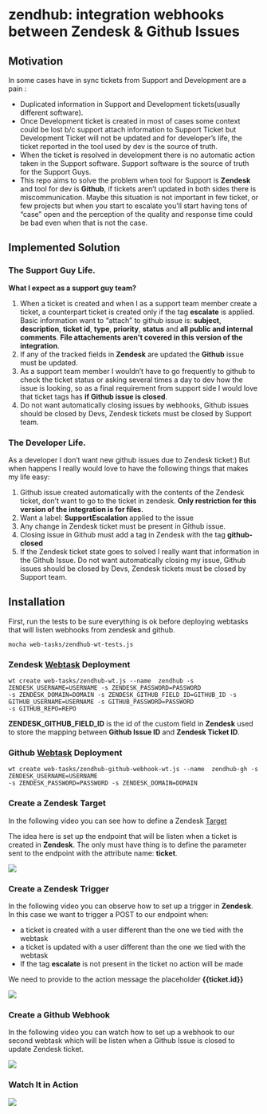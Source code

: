 # zendhub: integration webhooks between Zendesk & Github Issues

## Motivation

In some cases have in sync tickets from Support and Development are a pain :

* Duplicated information in Support and Development tickets(usually different software).
* Once Development ticket is created in most of cases some context could be lost b/c support attach information to Support Ticket but Development Ticket will not be updated and for developer’s life, the ticket reported in the tool used by dev is the source of truth.
* When the ticket is resolved in development there is no automatic action taken in the Support software. Support software is the source of truth for the Support Guys.
* This repo aims to solve the problem when tool for Support is **Zendesk** and tool for dev is **Github**, if tickets aren’t updated in both sides there is miscommunication. Maybe this situation is not important in few ticket, or few projects but when you start to escalate you’ll start having tons of “case” open and the perception of the quality and response time could be bad even when that is not the case.


## Implemented Solution

### The Support Guy Life.

**What I expect as a support guy team?**
1. When a ticket is created and when I as a support team member create a ticket, a counterpart ticket is created only if the tag **escalate** is applied.
Basic information want to “attach” to github issue is: **subject**, **description**, **ticket id**, **type**, **priority**, **status** and **all public and internal comments**. **File attachements aren't covered in this version of the integration**.
2. If any of the tracked fields in **Zendesk** are updated the **Github** issue must be updated.
3. As a support team member I wouldn’t have to go frequently to github to check the ticket status or asking several times a day to dev how the issue is looking, so as a final requirement from support side I would love that ticket tags has **if Github issue is closed**.
4. Do not want automatically closing issues by webhooks, Github issues should be closed by Devs, Zendesk tickets must be closed by Support team.

### The Developer Life.
As a developer I don’t want new github issues due to Zendesk ticket:) But when happens I really would love to have the following things that makes my life easy:

1. Github issue created automatically with the contents of the Zendesk ticket, don’t want to go to the ticket in zendesk. **Only restriction for this version of the integration is for files**.
2. Want a label: **SupportEscalation** applied to the issue
3. Any change in Zendesk ticket must be present in Github issue.
4. Closing issue in Github must add a tag in Zendesk with the tag **github-closed**
5. If the Zendesk ticket state goes to solved I really want that information in the Github Issue. Do not want automatically closing my issue, Github issues should be closed by Devs, Zendesk tickets must be closed by Support team.



## Installation
First, run the tests to be sure everything is ok before deploying webtasks that will listen webhooks from zendesk and github.
```
mocha web-tasks/zendhub-wt-tests.js
```

### Zendesk [Webtask](http://webtask.io/) Deployment
```
wt create web-tasks/zendhub-wt.js --name  zendhub -s ZENDESK_USERNAME=USERNAME -s ZENDESK_PASSWORD=PASSWORD
-s ZENDESK_DOMAIN=DOMAIN -s ZENDESK_GITHUB_FIELD_ID=GITHUB_ID -s GITHUB_USERNAME=USERNAME -s GITHUB_PASSWORD=PASSWORD
-s GITHUB_REPO=REPO
```

**ZENDESK_GITHUB_FIELD_ID** is the id of the custom field in **Zendesk** used to store the mapping between **Github Issue ID** and **Zendesk Ticket ID**.

### Github [Webtask](http://webtask.io/) Deployment
```
wt create web-tasks/zendhub-github-webhook-wt.js --name  zendhub-gh -s ZENDESK_USERNAME=USERNAME
-s ZENDESK_PASSWORD=PASSWORD -s ZENDESK_DOMAIN=DOMAIN
```

### Create a Zendesk Target
In the following video you can see how to define a Zendesk [Target](https://support.zendesk.com/hc/en-us/articles/203662136-Notifying-external-targets)

The idea here is set up the endpoint that will be listen when a ticket is created in **Zendesk**. The only must have thing is to define the parameter sent to the endpoint with the attribute name: **ticket**.


![](https://dl.dropboxusercontent.com/u/3835331/zendhub-createTarget.gif)

### Create a Zendesk Trigger
In the following video you can observe how to set up a trigger in **Zendesk**. In this case we want to trigger a POST to our endpoint when:
* a ticket is created with a user different than the one we tied with the webtask
* a ticket is updated with a user different than the one we tied with the webtask
* If the tag **escalate** is not present in the ticket no action will be made

We need to provide to the action message the placeholder **{{ticket.id}}**

![](https://dl.dropboxusercontent.com/u/3835331/zendhub-createTrigger.gif)

### Create a Github Webhook
In the following video you can watch how to set up a webhook to our second webtask which will be listen when a Github Issue is closed to update Zendesk ticket.

![](https://dl.dropboxusercontent.com/u/3835331/zendhub-createWebhook.gif)

### Watch It in Action

![](https://dl.dropboxusercontent.com/u/3835331/zendhub-inaction.gif)
